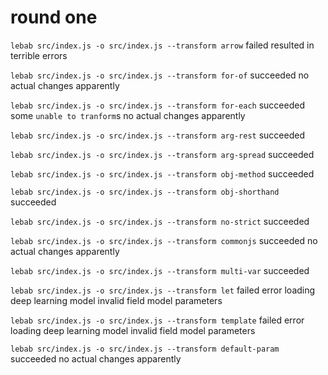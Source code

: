 # round one
`lebab src/index.js -o src/index.js --transform arrow`
  failed
  resulted in terrible errors

`lebab src/index.js -o src/index.js --transform for-of`
  succeeded
  no actual changes apparently

`lebab src/index.js -o src/index.js --transform for-each`
  succeeded
  some `unable to tranform`s
  no actual changes apparently

`lebab src/index.js -o src/index.js --transform arg-rest`
  succeeded

`lebab src/index.js -o src/index.js --transform arg-spread`
  succeeded

`lebab src/index.js -o src/index.js --transform obj-method`
  succeeded

`lebab src/index.js -o src/index.js --transform obj-shorthand`
  succeeded

`lebab src/index.js -o src/index.js --transform no-strict`
  succeeded

`lebab src/index.js -o src/index.js --transform commonjs`
  succeeded
  no actual changes apparently

`lebab src/index.js -o src/index.js --transform multi-var`
  succeeded

`lebab src/index.js -o src/index.js --transform let`
  failed
  error loading deep learning model
  invalid field model parameters

`lebab src/index.js -o src/index.js --transform template`
  failed
  error loading deep learning model
  invalid field model parameters

`lebab src/index.js -o src/index.js --transform default-param`
  succeeded
  no actual changes apparently


